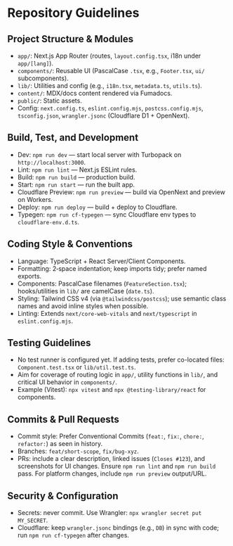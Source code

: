 # Repository Guidelines

## Project Structure & Modules
- `app/`: Next.js App Router (routes, `layout.config.tsx`, i18n under `app/[lang]`).
- `components/`: Reusable UI (PascalCase `.tsx`, e.g., `Footer.tsx`, `ui/` subcomponents).
- `lib/`: Utilities and config (e.g., `i18n.tsx`, `metadata.ts`, `utils.ts`).
- `content/`: MDX/docs content rendered via Fumadocs.
- `public/`: Static assets.
- Config: `next.config.ts`, `eslint.config.mjs`, `postcss.config.mjs`, `tsconfig.json`, `wrangler.jsonc` (Cloudflare D1 + OpenNext).

## Build, Test, and Development
- Dev: `npm run dev` — start local server with Turbopack on `http://localhost:3000`.
- Lint: `npm run lint` — Next.js ESLint rules.
- Build: `npm run build` — production build.
- Start: `npm run start` — run the built app.
- Cloudflare Preview: `npm run preview` — build via OpenNext and preview on Workers.
- Deploy: `npm run deploy` — build + deploy to Cloudflare.
- Typegen: `npm run cf-typegen` — sync Cloudflare env types to `cloudflare-env.d.ts`.

## Coding Style & Conventions
- Language: TypeScript + React Server/Client Components.
- Formatting: 2‑space indentation; keep imports tidy; prefer named exports.
- Components: PascalCase filenames (`FeatureSection.tsx`); hooks/utilities in `lib/` are camelCase (`date.ts`).
- Styling: Tailwind CSS v4 (via `@tailwindcss/postcss`); use semantic class names and avoid inline styles when possible.
- Linting: Extends `next/core-web-vitals` and `next/typescript` in `eslint.config.mjs`.

## Testing Guidelines
- No test runner is configured yet. If adding tests, prefer co-located files: `Component.test.tsx` or `lib/util.test.ts`.
- Aim for coverage of routing logic in `app/`, utility functions in `lib/`, and critical UI behavior in `components/`.
- Example (Vitest): `npx vitest` and `npx @testing-library/react` for components.

## Commits & Pull Requests
- Commit style: Prefer Conventional Commits (`feat:`, `fix:`, `chore:`, `refactor:`) as seen in history.
- Branches: `feat/short-scope`, `fix/bug-xyz`.
- PRs: include a clear description, linked issues (`Closes #123`), and screenshots for UI changes. Ensure `npm run lint` and `npm run build` pass. For platform changes, include `npm run preview` output/URL.

## Security & Configuration
- Secrets: never commit. Use Wrangler: `npx wrangler secret put MY_SECRET`.
- Cloudflare: keep `wrangler.jsonc` bindings (e.g., `DB`) in sync with code; run `npm run cf-typegen` after changes.
